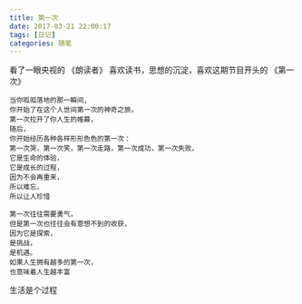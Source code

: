```yaml
---
title: 第一次
date: 2017-03-21 22:00:17
tags: [日记]
categories: 随笔
---
```


看了一眼央视的 《朗读者》
喜欢读书，思想的沉淀，喜欢这期节目开头的 《第一次》

    当你呱呱落地的那一瞬间,
    你开始了在这个人世间第一次的神奇之旅，
    第一次拉开了你人生的帷幕，
    随后，
    你开始经历各种各样形形色色的第一次：
    第一次哭，第一次笑，第一次走路，第一次成功，第一次失败，
    它是生命的体验，
    它是成长的过程，
    因为不会再重来，
    所以难忘，
    所以让人珍惜

    第一次往往需要勇气，
    但是第一次也往往会有意想不到的收获， 
    因为它是探索，
    是挑战，
    是机遇。 
    如果人生拥有越多的第一次，
    也意味着人生越丰富

生活是个过程
